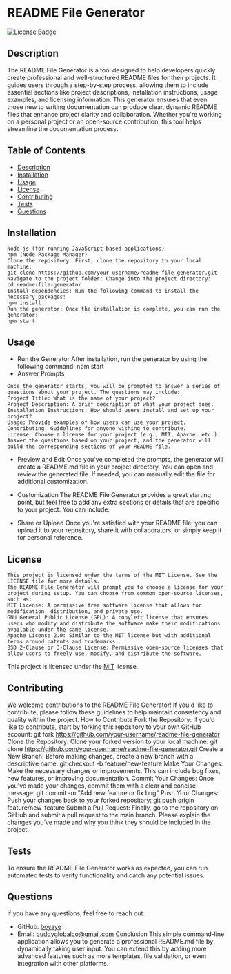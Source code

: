 # README File Generator

![License Badge](https://img.shields.io/badge/license-MIT-brightgreen)

## Description
The README File Generator is a tool designed to help developers quickly create professional and well-structured README files for their projects. It guides users through a step-by-step process, allowing them to include essential sections like project descriptions, installation instructions, usage examples, and licensing information. This generator ensures that even those new to writing documentation can produce clear, dynamic README files that enhance project clarity and collaboration. Whether you're working on a personal project or an open-source contribution, this tool helps streamline the documentation process.

## Table of Contents

- [Description](#description)
- [Installation](#installation)
- [Usage](#usage)
- [License](#license)
- [Contributing](#contributing)
- [Tests](#tests)
- [Questions](#questions)

## Installation
```
Node.js (for running JavaScript-based applications)
npm (Node Package Manager)
Clone the repository: First, clone the repository to your local machine:
git clone https://github.com/your-username/readme-file-generator.git
Navigate to the project folder: Change into the project directory:
cd readme-file-generator
Install dependencies: Run the following command to install the necessary packages:
npm install
Run the generator: Once the installation is complete, you can run the generator:
npm start
```
## Usage
* Run the Generator
After installation, run the generator by using the following command:
npm start
* Answer Prompts
```
Once the generator starts, you will be prompted to answer a series of questions about your project. The questions may include:
Project Title: What is the name of your project?
Project Description: A brief description of what your project does.
Installation Instructions: How should users install and set up your project?
Usage: Provide examples of how users can use your project.
Contributing: Guidelines for anyone wishing to contribute.
License: Choose a license for your project (e.g., MIT, Apache, etc.).
Answer the questions based on your project, and the generator will build the corresponding sections of your README file.
```
* Preview and Edit
Once you've completed the prompts, the generator will create a README.md file in your project directory. You can open and review the generated file. If needed, you can manually edit the file for additional customization.

* Customization
The README File Generator provides a great starting point, but feel free to add any extra sections or details that are specific to your project. You can include:

* Share or Upload
Once you're satisfied with your README file, you can upload it to your repository, share it with collaborators, or simply keep it for personal reference.
## License
```
This project is licensed under the terms of the MIT License. See the LICENSE file for more details.
The README File Generator will prompt you to choose a license for your project during setup. You can choose from common open-source licenses, such as:
MIT License: A permissive free software license that allows for modification, distribution, and private use.
GNU General Public License (GPL): A copyleft license that ensures users who modify and distribute the software make their modifications available under the same license.
Apache License 2.0: Similar to the MIT license but with additional terms around patents and trademarks.
BSD 2-Clause or 3-Clause License: Permissive open-source licenses that allow users to freely use, modify, and distribute the software.
```


This project is licensed under the [MIT](https://opensource.org/licenses/MIT) license.

## Contributing
We welcome contributions to the README File Generator! If you'd like to contribute, please follow these guidelines to help maintain consistency and quality within the project.
How to Contribute
Fork the Repository:
If you'd like to contribute, start by forking this repository to your own GitHub account:
git fork https://github.com/your-username/readme-file-generator
Clone the Repository:
Clone your forked version to your local machine:
git clone https://github.com/your-username/readme-file-generator.git
Create a New Branch:
Before making changes, create a new branch with a descriptive name:
git checkout -b feature/new-feature
Make Your Changes:
Make the necessary changes or improvements. This can include bug fixes, new features, or improving documentation.
Commit Your Changes:
Once you've made your changes, commit them with a clear and concise message:
git commit -m "Add new feature or fix bug"
Push Your Changes:
Push your changes back to your forked repository:
git push origin feature/new-feature
Submit a Pull Request:
Finally, go to the repository on GitHub and submit a pull request to the main branch. Please explain the changes you’ve made and why you think they should be included in the project.

## Tests
To ensure the README File Generator works as expected, you can run automated tests to verify functionality and catch any potential issues.
## Questions

If you have any questions, feel free to reach out:

- GitHub: [boyaye](https://github.com/boyaye)
- Email: buddyglobalco@gmail.com
Conclusion
This simple command-line application allows you to generate a professional README.md file by dynamically taking user input. You can extend this by adding more advanced features such as more templates, file validation, or even integration with other platforms.
